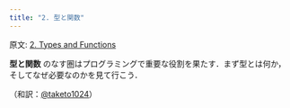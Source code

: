 ```yaml
---
title: "2. 型と関数"
---
```

原文: [2. Types and Functions](https://bartoszmilewski.com/2014/11/24/types-and-functions/)

**型と関数** のなす圏はプログラミングで重要な役割を果たす．まず型とは何か，そしてなぜ必要なのかを見て行こう．

（和訳：[@taketo1024](https://zenn.dev/taketo1024)）
